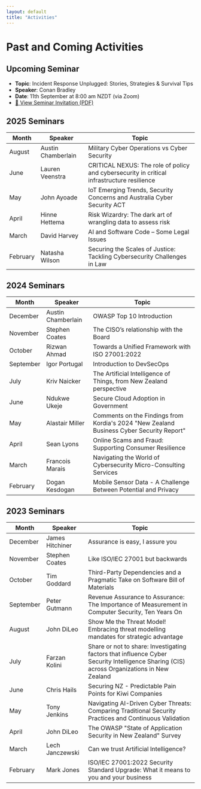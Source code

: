 ```yaml
---
layout: default
title: "Activities"
---
```


# Past and Coming Activities

<!--
## Upcoming Seminar - To Be Announced
-->

## Upcoming Seminar

- **Topic**: Incident Response Unplugged: Stories, Strategies & Survival Tips
- **Speaker**: Conan Bradley
- **Date**: 11th September at 8:00 am NZDT (via Zoom)
- <a href= "/NZISF-website/assets/docs/11%20September%202025%20NZISF%20seminar.pdf" target="_blank">📄 View Seminar Invitation (PDF)</a>


## 2025 Seminars

| Month      | Speaker           | Topic                                                                                     |
|------------|-------------------|-------------------------------------------------------------------------------------------|
| August     | Austin Chamberlain| Military Cyber Operations vs Cyber Security                                               |
| June       | Lauren Veenstra   | CRITICAL NEXUS: The role of policy and cybersecurity in critical infrastructure resilience|
| May        | John Ayoade       | IoT Emerging Trends, Security Concerns and Australia Cyber Security ACT                   |
| April      | Hinne Hettema     | Risk Wizardry: The dark art of wrangling data to assess risk                              |
| March      | David Harvey      | AI and Software Code – Some Legal Issues                                                  |
| February   | Natasha Wilson    | Securing the Scales of Justice: Tackling Cybersecurity Challenges in Law                  |

## 2024 Seminars

| Month      | Speaker           | Topic                                                                                     |
|------------|-------------------|-------------------------------------------------------------------------------------------|
| December   | Austin Chamberlain| OWASP Top 10 Introduction                                                                 |
| November   | Stephen Coates    | The CISO’s relationship with the Board                                                    |
| October    | Rizwan Ahmad      | Towards a Unified Framework with ISO 27001:2022                                           |
| September  | Igor Portugal     | Introduction to DevSecOps                                                                 |
| July       | Kriv Naicker      | The Artificial Intelligence of Things, from New Zealand perspective                       |
| June       | Ndukwe Ukeje      | Secure Cloud Adoption in Government                                                       |
| May        | Alastair Miller   | Comments on the Findings from Kordia's 2024 "New Zealand Business Cyber Security Report"  |
| April      | Sean Lyons        | Online Scams and Fraud: Supporting Consumer Resilience                                    |
| March      | Francois Marais   | Navigating the World of Cybersecurity Micro-Consulting Services                           |
| February   | Dogan Kesdogan    | Mobile Sensor Data - A Challenge Between Potential and Privacy                            |

## 2023 Seminars

| Month      | Speaker           | Topic                                                                                     |
|------------|-------------------|-------------------------------------------------------------------------------------------|
| December   | James Hitchiner   | Assurance is easy, I assure you                                                           |
| November   | Stephen Coates    | Like ISO/IEC 27001 but backwards                                                          |
| October    | Tim Goddard       | Third-Party Dependencies and a Pragmatic Take on Software Bill of Materials               |
| September  | Peter Gutmann     | Revenue Assurance to Assurance: The Importance of Measurement in Computer Security, Ten Years On |
| August     | John DiLeo        | Show Me the Threat Model! Embracing threat modelling mandates for strategic advantage     |
| July       | Farzan Kolini     | Share or not to share: Investigating factors that influence Cyber Security Intelligence Sharing (CIS) across Organizations in New Zealand |
| June       | Chris Hails       | Securing NZ - Predictable Pain Points for Kiwi Companies                                 |
| May        | Tony Jenkins      | Navigating AI-Driven Cyber Threats: Comparing Traditional Security Practices and Continuous Validation |
| April      | John DiLeo        | The OWASP "State of Application Security in New Zealand" Survey                          |
| March      | Lech Janczewski   | Can we trust Artificial Intelligence?                                                    |
| February   | Mark Jones        | ISO/IEC 27001:2022 Security Standard Upgrade: What it means to you and your business     |
